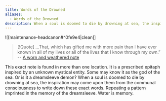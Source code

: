 ```yaml
---
title: Words of the Drowned
aliases:
  - Words of the Drowned
description: When a soul is doomed to die by drowning at sea, the inspiration may come upon them from the communal consciousness to write down these exact words.
---
```

![[maintenance-headcanon#^0fe9e4|clean]]

> [!Quote]
> ...That, which has gifted me with more pain than I have ever known in all of my lives or all of the lives that I know through my own.”
> -- [A worn and weathered note](https://en.uesp.net/wiki/Morrowind:A_worn_and_weathered_note)

This exact note is found in more than one location. It is a prescribed epitaph inspired by an unknown mystical entity. Some may know it as the god of the sea. Or is it a dreamsleeve demon? When a soul is doomed to die by drowning at sea, the inspiration may come upon them from the communal consciousness to write down these exact words. Repeating a pattern imprinted in the memory of the dreamsleeve. Water is memory.